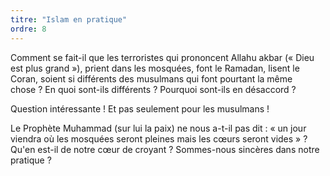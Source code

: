 ```yaml
---
titre: "Islam en pratique"
ordre: 8
---
```


Comment se fait-il que les terroristes qui prononcent Allahu akbar («&nbsp;Dieu est plus grand&nbsp;»), prient dans les mosquées, font le Ramadan, lisent le Coran, soient si différents des musulmans qui font pourtant la même chose&nbsp;? En quoi sont-ils différents&nbsp;? Pourquoi sont-ils en désaccord&nbsp;?

Question intéressante&nbsp;! Et pas seulement pour les musulmans&nbsp;!

Le Prophète Muhammad (sur lui la paix) ne nous a-t-il pas dit&nbsp;: «&nbsp;un jour viendra où les mosquées seront pleines mais les cœurs seront vides&nbsp;»&nbsp;? Qu'en est-il de notre cœur de croyant&nbsp;? Sommes-nous sincères dans notre pratique&nbsp;?
